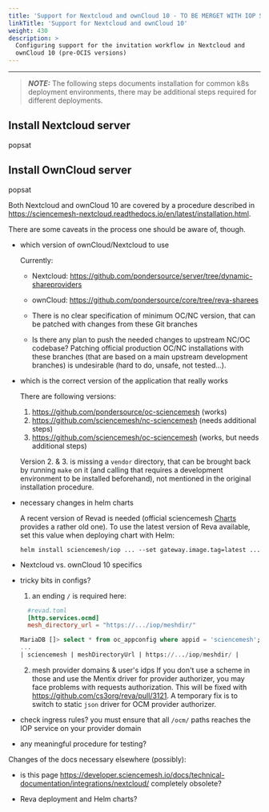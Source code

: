 ```yaml
---
title: 'Support for Nextcloud and ownCloud 10 - TO BE MERGET WITH IOP SETUP'
linkTitle: 'Support for Nextcloud and ownCloud 10'
weight: 430
description: >
  Configuring support for the invitation workflow in Nextcloud and
  ownCloud 10 (pre-OCIS versions)
---
```


---

> **_NOTE:_** The following steps documents installation for common k8s deployment environments,
> there may be additional steps required for different deployments.

## Install Nextcloud server

popsat

## Install OwnCloud server

popsat

Both Nextcloud and ownCloud 10 are covered by a procedure described in
<https://sciencemesh-nextcloud.readthedocs.io/en/latest/installation.html>.

There are some caveats in the process one should be aware of, though.

- which version of ownCloud/Nextcloud to use

  Currently:

  - Nextcloud: <https://github.com/pondersource/server/tree/dynamic-shareproviders>
  - ownCloud:
    <https://github.com/pondersource/core/tree/reva-sharees>

  - There is no clear specification of minimum OC/NC version, that can be patched with changes from these Git branches
  - Is there any plan to push the needed changes to upstream NC/OC codebase? Patching official production OC/NC installations with these branches (that are based on a main upstream development branches) is undesirable (hard to do, unsafe, not tested...).

- which is the correct version of the application that really works

  There are following versions:

  1. <https://github.com/pondersource/oc-sciencemesh> (works)
  2. <https://github.com/sciencemesh/nc-sciencemesh> (needs additional steps)
  3. <https://github.com/sciencemesh/oc-sciencemesh> (works, but needs additional steps)

  Version 2. & 3. is missing a `vendor` directory, that can be brought back by running `make` on it (and calling that requires a development environment to be installed beforehand), not mentioned in the original installation procedure.

- necessary changes in helm charts

  A recent version of Revad is needed (official sciencemesh [Charts](https://github.com/sciencemesh/charts/blob/master/iop/Chart.yaml#L41) provides a rather old one). To use the latest version of Reva available, set this value when deploying chart with Helm:

  ```shell
  helm install sciencemesh/iop ... --set gateway.image.tag=latest ...
  ```

- Nextcloud vs. ownCloud 10 specifics

- tricky bits in configs?

  1. an ending `/` is required here:

  ```toml
    #revad.toml
    [http.services.ocmd]
    mesh_directory_url = "https://.../iop/meshdir/"
  ```

  ```sql
  MariaDB []> select * from oc_appconfig where appid = 'sciencemesh';
  ...
  | sciencemesh | meshDirectoryUrl | https://.../iop/meshdir/ |
  ```

  2. mesh provider domains & user's idps
     If you don't use a scheme in those and use the Mentix driver for provider authorizer, you may face problems with requests authorization. This will be fixed with <https://github.com/cs3org/reva/pull/3121>. A temporary fix is to switch to static `json` driver for OCM provider authorizer.

- check ingress rules?
  you must ensure that all `/ocm/` paths reaches the IOP service on your provider domain

- any meaningful procedure for testing?

Changes of the docs necessary elsewhere (possibly):

- is this page <https://developer.sciencemesh.io/docs/technical-documentation/integrations/nextcloud/> completely obsolete?

- Reva deployment and Helm charts?

```

```
